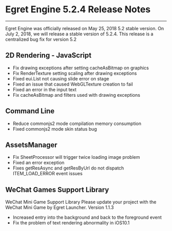 # Egret Engine 5.2.4 Release Notes


---


Egret Engine was officially released on May 25, 2018 5.2 stable version. On July 2, 2018, we will release a stable version of 5.2.4. This release is a centralized bug fix for version 5.2


## 2D Rendering - JavaScript

* Fix drawing exceptions after setting cacheAsBitmap on graphics
* Fix RenderTexture setting scaling after drawing exceptions
* Fixed eui.List not causing slide error on stage
* Fixed an issue that caused WebGLTexture creation to fail
* Fixed an error in the input text
* Fix cacheAsBitmap and filters used with drawing exceptions

## Command Line

* Reduce commonjs2 mode compilation memory consumption
* Fixed commonjs2 mode skin status bug

## AssetsManager

* Fix SheetProcessor will trigger twice loading image problem
* Fixed an error exception
* Fixes getResAsync and getResByUrl do not dispatch ITEM_LOAD_ERROR event issues

## WeChat Games Support Library

WeChat Mini Game Support Library Please update your project with the WeChat Mini Game by Egret Launcher. Version 1.1.3

* Increased entry into the background and back to the foreground event
* Fix the problem of text rendering abnormality in iOS10.1